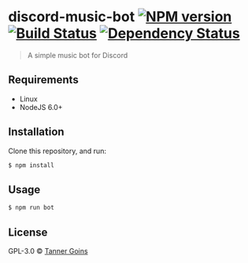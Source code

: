 # discord-music-bot [![NPM version][npm-image]][npm-url] [![Build Status][travis-image]][travis-url] [![Dependency Status][daviddm-image]][daviddm-url]
> A simple music bot for Discord

## Requirements
- Linux
- NodeJS 6.0+

## Installation

Clone this repository, and run:
```sh
$ npm install
```

## Usage

```sh
$ npm run bot
```
## License

GPL-3.0 © [Tanner Goins]()


[npm-image]: https://badge.fury.io/js/discord-music-bot.svg
[npm-url]: https://npmjs.org/package/discord-music-bot
[travis-image]: https://travis-ci.org/tannerz28/discord-music-bot.svg?branch=master
[travis-url]: https://travis-ci.org/tannerz28/discord-music-bot
[daviddm-image]: https://david-dm.org/tannerz28/discord-music-bot.svg?theme=shields.io
[daviddm-url]: https://david-dm.org/tannerz28/discord-music-bot
